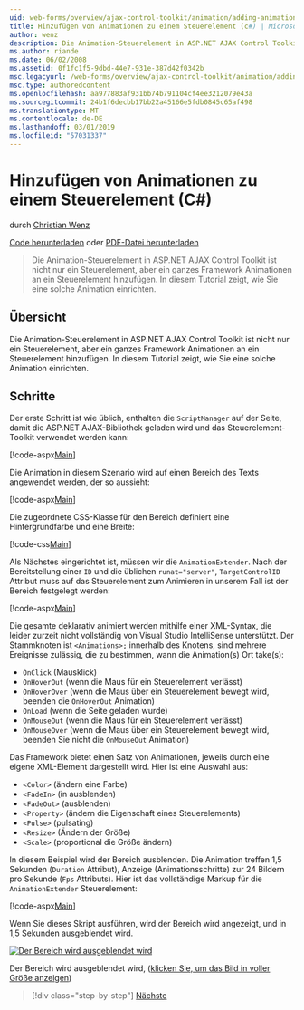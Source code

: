 ```yaml
---
uid: web-forms/overview/ajax-control-toolkit/animation/adding-animation-to-a-control-cs
title: Hinzufügen von Animationen zu einem Steuerelement (c#) | Microsoft-Dokumentation
author: wenz
description: Die Animation-Steuerelement in ASP.NET AJAX Control Toolkit ist nicht nur ein Steuerelement, aber ein ganzes Framework Animationen an ein Steuerelement hinzufügen. Dieses Tutorial zeigt, wie...
ms.author: riande
ms.date: 06/02/2008
ms.assetid: 0f1fc1f5-9dbd-44e7-931e-387d42f0342b
msc.legacyurl: /web-forms/overview/ajax-control-toolkit/animation/adding-animation-to-a-control-cs
msc.type: authoredcontent
ms.openlocfilehash: aa977883af931bb74b791104cf4ee3212079e43a
ms.sourcegitcommit: 24b1f6decbb17bb22a45166e5fdb0845c65af498
ms.translationtype: MT
ms.contentlocale: de-DE
ms.lasthandoff: 03/01/2019
ms.locfileid: "57031337"
---
```

<a name="adding-animation-to-a-control-c"></a>Hinzufügen von Animationen zu einem Steuerelement (C#)
====================
durch [Christian Wenz](https://github.com/wenz)

[Code herunterladen](http://download.microsoft.com/download/f/9/a/f9a26acd-8df4-4484-8a18-199e4598f411/Animation1.cs.zip) oder [PDF-Datei herunterladen](http://download.microsoft.com/download/6/7/1/6718d452-ff89-4d3f-a90e-c74ec2d636a3/animation1CS.pdf)

> Die Animation-Steuerelement in ASP.NET AJAX Control Toolkit ist nicht nur ein Steuerelement, aber ein ganzes Framework Animationen an ein Steuerelement hinzufügen. In diesem Tutorial zeigt, wie Sie eine solche Animation einrichten.


## <a name="overview"></a>Übersicht

Die Animation-Steuerelement in ASP.NET AJAX Control Toolkit ist nicht nur ein Steuerelement, aber ein ganzes Framework Animationen an ein Steuerelement hinzufügen. In diesem Tutorial zeigt, wie Sie eine solche Animation einrichten.

## <a name="steps"></a>Schritte

Der erste Schritt ist wie üblich, enthalten die `ScriptManager` auf der Seite, damit die ASP.NET AJAX-Bibliothek geladen wird und das Steuerelement-Toolkit verwendet werden kann:

[!code-aspx[Main](adding-animation-to-a-control-cs/samples/sample1.aspx)]

Die Animation in diesem Szenario wird auf einen Bereich des Texts angewendet werden, der so aussieht:

[!code-aspx[Main](adding-animation-to-a-control-cs/samples/sample2.aspx)]

Die zugeordnete CSS-Klasse für den Bereich definiert eine Hintergrundfarbe und eine Breite:

[!code-css[Main](adding-animation-to-a-control-cs/samples/sample3.css)]

Als Nächstes eingerichtet ist, müssen wir die `AnimationExtender`. Nach der Bereitstellung einer `ID` und die üblichen `runat="server"`, `TargetControlID` Attribut muss auf das Steuerelement zum Animieren in unserem Fall ist der Bereich festgelegt werden:

[!code-aspx[Main](adding-animation-to-a-control-cs/samples/sample4.aspx)]

Die gesamte deklarativ animiert werden mithilfe einer XML-Syntax, die leider zurzeit nicht vollständig von Visual Studio IntelliSense unterstützt. Der Stammknoten ist `<Animations>;` innerhalb des Knotens, sind mehrere Ereignisse zulässig, die zu bestimmen, wann die Animation(s) Ort take(s):

- `OnClick` (Mausklick)
- `OnHoverOut` (wenn die Maus für ein Steuerelement verlässt)
- `OnHoverOver` (wenn die Maus über ein Steuerelement bewegt wird, beenden die `OnHoverOut` Animation)
- `OnLoad` (wenn die Seite geladen wurde)
- `OnMouseOut` (wenn die Maus für ein Steuerelement verlässt)
- `OnMouseOver` (wenn die Maus über ein Steuerelement bewegt wird, beenden Sie nicht die `OnMouseOut` Animation)

Das Framework bietet einen Satz von Animationen, jeweils durch eine eigene XML-Element dargestellt wird. Hier ist eine Auswahl aus:

- `<Color>` (ändern eine Farbe)
- `<FadeIn>` (in ausblenden)
- `<FadeOut>` (ausblenden)
- `<Property>` (ändern die Eigenschaft eines Steuerelements)
- `<Pulse>` (pulsating)
- `<Resize>` (Ändern der Größe)
- `<Scale>` (proportional die Größe ändern)

In diesem Beispiel wird der Bereich ausblenden. Die Animation treffen 1,5 Sekunden (`Duration` Attribut), Anzeige (Animationsschritte) zur 24 Bildern pro Sekunde (`Fps` Attributs). Hier ist das vollständige Markup für die `AnimationExtender` Steuerelement:

[!code-aspx[Main](adding-animation-to-a-control-cs/samples/sample5.aspx)]

Wenn Sie dieses Skript ausführen, wird der Bereich wird angezeigt, und in 1,5 Sekunden ausgeblendet wird.


[![Der Bereich wird ausgeblendet wird](adding-animation-to-a-control-cs/_static/image2.png)](adding-animation-to-a-control-cs/_static/image1.png)

Der Bereich wird ausgeblendet wird, ([klicken Sie, um das Bild in voller Größe anzeigen](adding-animation-to-a-control-cs/_static/image3.png))

> [!div class="step-by-step"]
> [Nächste](executing-several-animations-at-the-same-time-cs.md)
